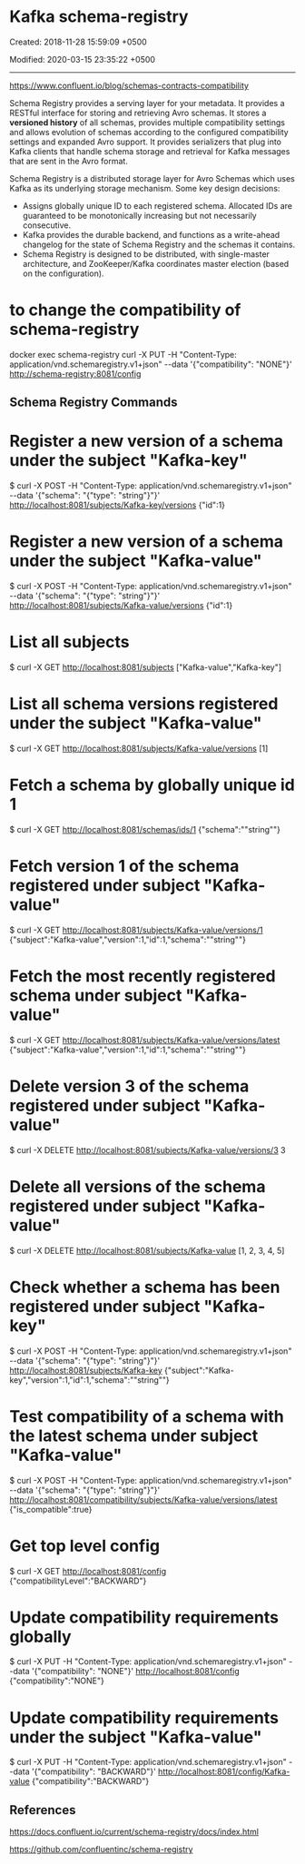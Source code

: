 # Kafka schema-registry

Created: 2018-11-28 15:59:09 +0500

Modified: 2020-03-15 23:35:22 +0500

---

<https://www.confluent.io/blog/schemas-contracts-compatibility>

Schema Registry provides a serving layer for your metadata. It provides a RESTful interface for storing and retrieving Avro schemas. It stores a **versioned history** of all schemas, provides multiple compatibility settings and allows evolution of schemas according to the configured compatibility settings and expanded Avro support. It provides serializers that plug into Kafka clients that handle schema storage and retrieval for Kafka messages that are sent in the Avro format.

Schema Registry is a distributed storage layer for Avro Schemas which uses Kafka as its underlying storage mechanism. Some key design decisions:

- Assigns globally unique ID to each registered schema. Allocated IDs are guaranteed to be monotonically increasing but not necessarily consecutive.
- Kafka provides the durable backend, and functions as a write-ahead changelog for the state of Schema Registry and the schemas it contains.
- Schema Registry is designed to be distributed, with single-master architecture, and ZooKeeper/Kafka coordinates master election (based on the configuration).

# to change the compatibility of schema-registry

docker exec schema-registry curl -X PUT -H "Content-Type: application/vnd.schemaregistry.v1+json"
--data '{"compatibility": "NONE"}'
<http://schema-registry:8081/config>

## Schema Registry Commands

# Register a new version of a schema under the subject "Kafka-key"

$ curl -X POST -H "Content-Type: application/vnd.schemaregistry.v1+json"
--data '{"schema": "{"type": "string"}"}'
<http://localhost:8081/subjects/Kafka-key/versions>
{"id":1}

# Register a new version of a schema under the subject "Kafka-value"

$ curl -X POST -H "Content-Type: application/vnd.schemaregistry.v1+json"
--data '{"schema": "{"type": "string"}"}'
<http://localhost:8081/subjects/Kafka-value/versions>
{"id":1}

# List all subjects

$ curl -X GET <http://localhost:8081/subjects>
["Kafka-value","Kafka-key"]

# List all schema versions registered under the subject "Kafka-value"

$ curl -X GET <http://localhost:8081/subjects/Kafka-value/versions>
[1]

# Fetch a schema by globally unique id 1

$ curl -X GET <http://localhost:8081/schemas/ids/1>
{"schema":""string""}

# Fetch version 1 of the schema registered under subject "Kafka-value"

$ curl -X GET <http://localhost:8081/subjects/Kafka-value/versions/1>
{"subject":"Kafka-value","version":1,"id":1,"schema":""string""}

# Fetch the most recently registered schema under subject "Kafka-value"

$ curl -X GET <http://localhost:8081/subjects/Kafka-value/versions/latest>
{"subject":"Kafka-value","version":1,"id":1,"schema":""string""}

# Delete version 3 of the schema registered under subject "Kafka-value"

$ curl -X DELETE <http://localhost:8081/subjects/Kafka-value/versions/3>
3

# Delete all versions of the schema registered under subject "Kafka-value"

$ curl -X DELETE <http://localhost:8081/subjects/Kafka-value>
[1, 2, 3, 4, 5]

# Check whether a schema has been registered under subject "Kafka-key"

$ curl -X POST -H "Content-Type: application/vnd.schemaregistry.v1+json"
--data '{"schema": "{"type": "string"}"}'
<http://localhost:8081/subjects/Kafka-key>
{"subject":"Kafka-key","version":1,"id":1,"schema":""string""}

# Test compatibility of a schema with the latest schema under subject "Kafka-value"

$ curl -X POST -H "Content-Type: application/vnd.schemaregistry.v1+json"
--data '{"schema": "{"type": "string"}"}'
<http://localhost:8081/compatibility/subjects/Kafka-value/versions/latest>
{"is_compatible":true}

# Get top level config

$ curl -X GET <http://localhost:8081/config>
{"compatibilityLevel":"BACKWARD"}

# Update compatibility requirements globally

$ curl -X PUT -H "Content-Type: application/vnd.schemaregistry.v1+json"
--data '{"compatibility": "NONE"}'
<http://localhost:8081/config>
{"compatibility":"NONE"}

# Update compatibility requirements under the subject "Kafka-value"

$ curl -X PUT -H "Content-Type: application/vnd.schemaregistry.v1+json"
--data '{"compatibility": "BACKWARD"}'
<http://localhost:8081/config/Kafka-value>
{"compatibility":"BACKWARD"}

## References

<https://docs.confluent.io/current/schema-registry/docs/index.html>

<https://github.com/confluentinc/schema-registry>
